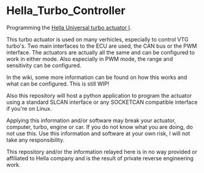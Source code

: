 # Hella_Turbo_Controller
Programming the [Hella Universal turbo actuator I](https://www.hella.com/microsite-electronics/en/Universal-turbo-actuator-I-133.html). 

This turbo actuator is used on many verhicles, especially to control VTG turbo's. Two main interfaces to the ECU are used, the CAN bus or the PWM interface. The actuators are actually all the same and can be configured to work in either mode. Also especially in PWM mode, the range and sensitivity can be configured.

In the wiki, some more information can be found on how this works and what can be configured. This is still WIP!

Also this repository will host a python application to program the actuator using a standard SLCAN interface or any SOCKETCAN compatible interface if you're on Linux. 

Applying this information and/or software may break your actuator, computer, turbo, engine or car. If you do not know what you are doing, do not use this. Use this information and software at your own risk, I will not take any responsibility.

This repository and/or the information relayed here is in no way provided or affiliated to Hella company and is the result of private reverse engineering work.

